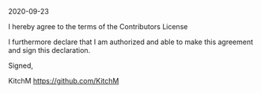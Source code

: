 2020-09-23

I hereby agree to the terms of the Contributors License

I furthermore declare that I am authorized and able to make this
agreement and sign this declaration.

Signed,

KitchM
https://github.com/KitchM
